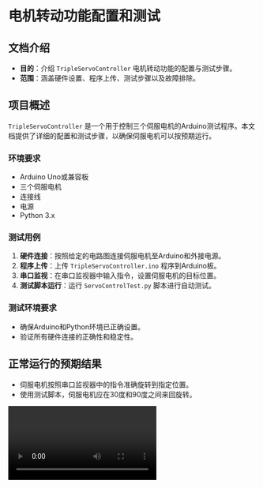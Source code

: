 # 电机转动功能配置和测试

## 文档介绍
- **目的**：介绍 `TripleServoController` 电机转动功能的配置与测试步骤。
- **范围**：涵盖硬件设置、程序上传、测试步骤以及故障排除。

## 项目概述
`TripleServoController` 是一个用于控制三个伺服电机的Arduino测试程序。本文档提供了详细的配置和测试步骤，以确保伺服电机可以按预期运行。

### 环境要求
- Arduino Uno或兼容板
- 三个伺服电机
- 连接线
- 电源
- Python 3.x

### 测试用例
1. **硬件连接**：按照给定的电路图连接伺服电机至Arduino和外接电源。
2. **程序上传**：上传 `TripleServoController.ino` 程序到Arduino板。
3. **串口监视**：在串口监视器中输入指令，设置伺服电机的目标位置。
4. **测试脚本运行**：运行 `ServoControlTest.py` 脚本进行自动测试。

### 测试环境要求
- 确保Arduino和Python环境已正确设置。
- 验证所有硬件连接的正确性和稳定性。

## 正常运行的预期结果
- 伺服电机按照串口监视器中的指令准确旋转到指定位置。
- 使用测试脚本，伺服电机应在30度和90度之间来回旋转。
<video src="ServoTest.mp4" preview-src="ServoTest.jpg"/>

## 故障排除
- **[舵机无法正常运行（已解决）](ErrorReport.md)**：独立电源为舵机供电时需共地。
- **串口通信问题**：检查Arduino串口连接是否正确。
- **电机响应问题**：确认伺服电机电源供应充足，检查连接线是否稳固。
- **程序问题**：检查Arduino程序和Python脚本是否有误。
- **硬件故障**：检查伺服电机和Arduino板是否有损坏或接触不良。